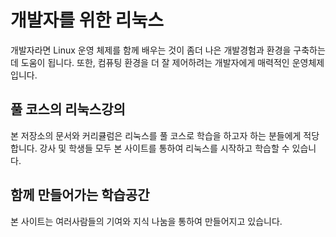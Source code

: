 # 개발자를 위한 리눅스
개발자라면 Linux 운영 체제를 함께 배우는 것이 좀더 나은 개발경험과 환경을 구축하는데 도움이 됩니다. 또한, 컴퓨팅 환경을 더 잘 제어하려는 개발자에게 매력적인 운영체제입니다.

## 풀 코스의 리눅스강의
본 저장소의 문서와 커리큘럼은 리눅스를 풀 코스로 학습을 하고자 하는 분들에게 적당합니다. 강사 및 학생들 모두 본 사이트를 통하여 리눅스를 시작하고 학습할 수 있습니다.

## 함께 만들어가는 학습공간
본 사이트는 여러사람들의 기여와 지식 나눔을 통하여 만들어지고 있습니다.

